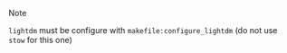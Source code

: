 > [!NOTE]
> `lightdm` must be configure with `makefile:configure_lightdm` (do not use `stow` for this one)
